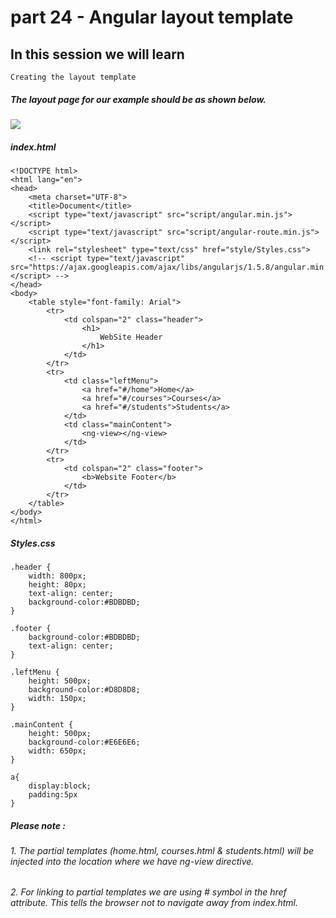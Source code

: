 # part 24 - Angular layout template

## In this session we will learn
    
    Creating the layout template

##### The layout page for our example should be as shown below. 

![](../img/angular_layout_template.png)

##### index.html
    <!DOCTYPE html>
    <html lang="en">
    <head>
        <meta charset="UTF-8">
        <title>Document</title>
        <script type="text/javascript" src="script/angular.min.js"></script>
        <script type="text/javascript" src="script/angular-route.min.js"></script>
        <link rel="stylesheet" type="text/css" href="style/Styles.css">
        <!-- <script type="text/javascript" src="https://ajax.googleapis.com/ajax/libs/angularjs/1.5.8/angular.min.js"></script> -->
    </head>
    <body>
        <table style="font-family: Arial">
            <tr>
                <td colspan="2" class="header">
                    <h1>
                        WebSite Header
                    </h1>
                </td>
            </tr>
            <tr>
                <td class="leftMenu">
                    <a href="#/home">Home</a>
                    <a href="#/courses">Courses</a>
                    <a href="#/students">Students</a>
                </td>
                <td class="mainContent">
                    <ng-view></ng-view>
                </td>
            </tr>
            <tr>
                <td colspan="2" class="footer">
                    <b>Website Footer</b>
                </td>
            </tr>
        </table>
    </body>
    </html>

##### Styles.css
    .header {
        width: 800px;
        height: 80px;
        text-align: center;
        background-color:#BDBDBD;
    }
     
    .footer {
        background-color:#BDBDBD;
        text-align: center;
    }
     
    .leftMenu {
        height: 500px;
        background-color:#D8D8D8;
        width: 150px;
    }
     
    .mainContent {
        height: 500px;
        background-color:#E6E6E6;
        width: 650px;
    }
     
    a{
        display:block;
        padding:5px
    }

##### Please note : 

###### 1. The partial templates (home.html, courses.html & students.html) will be injected into the location where we have ng-view directive. 

###### 2. For linking to partial templates we are using # symbol in the href attribute. This tells the browser not to navigate away from index.html.

